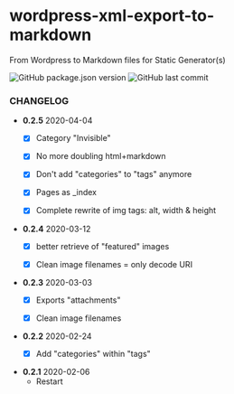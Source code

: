 # wordpress-xml-export-to-markdown
From Wordpress to Markdown files for Static Generator(s)

![GitHub package.json version](https://img.shields.io/github/package-json/v/tigersway/wordpress-xml-export-to-markdown?style=flat-square) ![GitHub last commit](https://img.shields.io/github/last-commit/tigersway/wordpress-xml-export-to-markdown?style=flat-square)


### CHANGELOG

- **0.2.5** 2020-04-04
  + [x] Category "Invisible"
  + [x] No more doubling html+markdown
  + [x] Don't add "categories" to "tags" anymore
  + [x] Pages as _index
  + [x] Complete rewrite of img tags: alt, width & height
  

- **0.2.4** 2020-03-12
  + [x] better retrieve of "featured" images
  + [x] Clean image filenames = only decode URI


- **0.2.3** 2020-03-03
  + [x] Exports "attachments"
  + [x] Clean image filenames


- **0.2.2** 2020-02-24
  + [x] Add "categories" within "tags"


- **0.2.1** 2020-02-06
  + Restart
